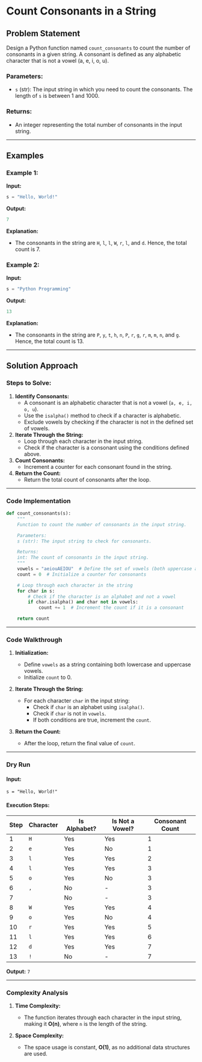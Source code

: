 # Count Consonants in a String

## Problem Statement

Design a Python function named `count_consonants` to count the number of consonants in a given string. A consonant is defined as any alphabetic character that is not a vowel (a, e, i, o, u).

### Parameters:
- `s` (str): The input string in which you need to count the consonants. The length of `s` is between 1 and 1000.

### Returns:
- An integer representing the total number of consonants in the input string.

---

## Examples

### Example 1:
**Input:**
```python
s = "Hello, World!"
```
**Output:**
```python
7
```
**Explanation:**
- The consonants in the string are `H`, `l`, `l`, `W`, `r`, `l`, and `d`. Hence, the total count is 7.

### Example 2:
**Input:**
```python
s = "Python Programming"
```
**Output:**
```python
13
```
**Explanation:**
- The consonants in the string are `P`, `y`, `t`, `h`, `n`, `P`, `r`, `g`, `r`, `m`, `m`, `n`, and `g`. Hence, the total count is 13.

---

## Solution Approach

### Steps to Solve:
1. **Identify Consonants:**
   - A consonant is an alphabetic character that is not a vowel (`a, e, i, o, u`).
   - Use the `isalpha()` method to check if a character is alphabetic.
   - Exclude vowels by checking if the character is not in the defined set of vowels.
2. **Iterate Through the String:**
   - Loop through each character in the input string.
   - Check if the character is a consonant using the conditions defined above.
3. **Count Consonants:**
   - Increment a counter for each consonant found in the string.
4. **Return the Count:**
   - Return the total count of consonants after the loop.

---

### Code Implementation
```python
def count_consonants(s):
    """
    Function to count the number of consonants in the input string.

    Parameters:
    s (str): The input string to check for consonants.

    Returns:
    int: The count of consonants in the input string.
    """
    vowels = "aeiouAEIOU"  # Define the set of vowels (both uppercase and lowercase)
    count = 0  # Initialize a counter for consonants

    # Loop through each character in the string
    for char in s:
        # Check if the character is an alphabet and not a vowel
        if char.isalpha() and char not in vowels:
            count += 1  # Increment the count if it is a consonant

    return count
```

---

### Code Walkthrough
1. **Initialization:**
   - Define `vowels` as a string containing both lowercase and uppercase vowels.
   - Initialize `count` to 0.

2. **Iterate Through the String:**
   - For each character `char` in the input string:
     - Check if `char` is an alphabet using `isalpha()`.
     - Check if `char` is not in `vowels`.
     - If both conditions are true, increment the `count`.

3. **Return the Count:**
   - After the loop, return the final value of `count`.

---

### Dry Run

#### Input:
`s = "Hello, World!"`

#### Execution Steps:
| Step | Character | Is Alphabet? | Is Not a Vowel? | Consonant Count |
|------|-----------|--------------|-----------------|-----------------|
| 1    | `H`       | Yes          | Yes             | 1               |
| 2    | `e`       | Yes          | No              | 1               |
| 3    | `l`       | Yes          | Yes             | 2               |
| 4    | `l`       | Yes          | Yes             | 3               |
| 5    | `o`       | Yes          | No              | 3               |
| 6    | `,`       | No           | -               | 3               |
| 7    | ` `       | No           | -               | 3               |
| 8    | `W`       | Yes          | Yes             | 4               |
| 9    | `o`       | Yes          | No              | 4               |
| 10   | `r`       | Yes          | Yes             | 5               |
| 11   | `l`       | Yes          | Yes             | 6               |
| 12   | `d`       | Yes          | Yes             | 7               |
| 13   | `!`       | No           | -               | 7               |

**Output:** `7`

---

### Complexity Analysis

1. **Time Complexity:**
   - The function iterates through each character in the input string, making it **O(n)**, where `n` is the length of the string.

2. **Space Complexity:**
   - The space usage is constant, **O(1)**, as no additional data structures are used.

